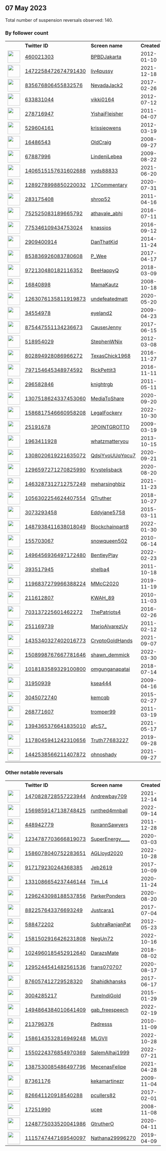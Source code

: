 
## 07 May 2023
Total number of suspension reversals observed: 140.

### By follower count
<table><tr><th></th><th align="left">Twitter ID</th><th align="left">Screen name</th>
<th align="left">Created</th><th align="left">Status</th><th align="left">Suspended</th><th align="left">Followers</th>
<tr><td><a href="https://pbs.twimg.com/profile_images/1466609821768040449/Jf2TURWb_normal.jpg"><img src="https://pbs.twimg.com/profile_images/1466609821768040449/Jf2TURWb_normal.jpg" width="40px" height="40px" align="center"/></a></td><td><a href="https://twitter.com/intent/user?user_id=460021303">460021303</a></td><td><a href="https://twitter.com/BPBDJakarta">BPBDJakarta</a></td><td>2012-01-10</td><td align="center"></td><td>2023-05-06</td><td>303741</td></tr>
<tr><td><a href="https://pbs.twimg.com/profile_images/1654308862571294720/tL4cCaud_normal.jpg"><img src="https://pbs.twimg.com/profile_images/1654308862571294720/tL4cCaud_normal.jpg" width="40px" height="40px" align="center"/></a></td><td><a href="https://twitter.com/intent/user?user_id=1472258472674791430">1472258472674791430</a></td><td><a href="https://twitter.com/liv4pussy">liv4pussy</a></td><td>2021-12-18</td><td align="center"></td><td>2023-04-09</td><td>80277</td></tr>
<tr><td><a href="https://pbs.twimg.com/profile_images/1252693025546854400/iF0RiL5k_normal.jpg"><img src="https://pbs.twimg.com/profile_images/1252693025546854400/iF0RiL5k_normal.jpg" width="40px" height="40px" align="center"/></a></td><td><a href="https://twitter.com/intent/user?user_id=835676806455832576">835676806455832576</a></td><td><a href="https://twitter.com/NevadaJack2">NevadaJack2</a></td><td>2017-02-26</td><td align="center"></td><td></td><td>38186</td></tr>
<tr><td><a href="https://pbs.twimg.com/profile_images/1639981291671257088/AkN4oRlR_normal.jpg"><img src="https://pbs.twimg.com/profile_images/1639981291671257088/AkN4oRlR_normal.jpg" width="40px" height="40px" align="center"/></a></td><td><a href="https://twitter.com/intent/user?user_id=633831044">633831044</a></td><td><a href="https://twitter.com/vikki0164">vikki0164</a></td><td>2012-07-12</td><td align="center"></td><td>2023-04-27</td><td>29335</td></tr>
<tr><td><a href="https://pbs.twimg.com/profile_images/1123991197587070978/32cwNPZc_normal.jpg"><img src="https://pbs.twimg.com/profile_images/1123991197587070978/32cwNPZc_normal.jpg" width="40px" height="40px" align="center"/></a></td><td><a href="https://twitter.com/intent/user?user_id=278716947">278716947</a></td><td><a href="https://twitter.com/YishaiFleisher">YishaiFleisher</a></td><td>2011-04-07</td><td align="center"></td><td>2023-05-06</td><td>19989</td></tr>
<tr><td><a href="https://pbs.twimg.com/profile_images/1330985621456887813/Aw2tKMnE_normal.jpg"><img src="https://pbs.twimg.com/profile_images/1330985621456887813/Aw2tKMnE_normal.jpg" width="40px" height="40px" align="center"/></a></td><td><a href="https://twitter.com/intent/user?user_id=529604161">529604161</a></td><td><a href="https://twitter.com/krissieowens">krissieowens</a></td><td>2012-03-19</td><td align="center"></td><td></td><td>8852</td></tr>
<tr><td><a href="https://pbs.twimg.com/profile_images/1005210318216167424/AcfC-pRi_normal.jpg"><img src="https://pbs.twimg.com/profile_images/1005210318216167424/AcfC-pRi_normal.jpg" width="40px" height="40px" align="center"/></a></td><td><a href="https://twitter.com/intent/user?user_id=16486543">16486543</a></td><td><a href="https://twitter.com/OldCraig">OldCraig</a></td><td>2008-09-27</td><td align="center"></td><td></td><td>7843</td></tr>
<tr><td><a href="https://pbs.twimg.com/profile_images/1633380602492665857/j3_o7sNQ_normal.jpg"><img src="https://pbs.twimg.com/profile_images/1633380602492665857/j3_o7sNQ_normal.jpg" width="40px" height="40px" align="center"/></a></td><td><a href="https://twitter.com/intent/user?user_id=67887996">67887996</a></td><td><a href="https://twitter.com/LindeniLebea">LindeniLebea</a></td><td>2009-08-22</td><td align="center"></td><td>2022-12-26</td><td>7300</td></tr>
<tr><td><a href="https://pbs.twimg.com/profile_images/1648170725130268672/rNLYd-qF_normal.jpg"><img src="https://pbs.twimg.com/profile_images/1648170725130268672/rNLYd-qF_normal.jpg" width="40px" height="40px" align="center"/></a></td><td><a href="https://twitter.com/intent/user?user_id=1406515157631602688">1406515157631602688</a></td><td><a href="https://twitter.com/yyds88833">yyds88833</a></td><td>2021-06-20</td><td align="center"></td><td>2023-02-18</td><td>6753</td></tr>
<tr><td><a href="https://pbs.twimg.com/profile_images/1339038299739090945/PhuL1awA_normal.jpg"><img src="https://pbs.twimg.com/profile_images/1339038299739090945/PhuL1awA_normal.jpg" width="40px" height="40px" align="center"/></a></td><td><a href="https://twitter.com/intent/user?user_id=1289278998850220032">1289278998850220032</a></td><td><a href="https://twitter.com/17Commentary">17Commentary</a></td><td>2020-07-31</td><td align="center"></td><td></td><td>6490</td></tr>
<tr><td><a href="https://pbs.twimg.com/profile_images/416133330481205248/CrT3OJ5U_normal.jpeg"><img src="https://pbs.twimg.com/profile_images/416133330481205248/CrT3OJ5U_normal.jpeg" width="40px" height="40px" align="center"/></a></td><td><a href="https://twitter.com/intent/user?user_id=283175408">283175408</a></td><td><a href="https://twitter.com/shrop52">shrop52</a></td><td>2011-04-16</td><td align="center"></td><td>2023-04-24</td><td>6333</td></tr>
<tr><td><a href="https://pbs.twimg.com/profile_images/1446693805147623425/PxwtTfmm_normal.jpg"><img src="https://pbs.twimg.com/profile_images/1446693805147623425/PxwtTfmm_normal.jpg" width="40px" height="40px" align="center"/></a></td><td><a href="https://twitter.com/intent/user?user_id=752525083189665792">752525083189665792</a></td><td><a href="https://twitter.com/athavale_abhi">athavale_abhi</a></td><td>2016-07-11</td><td align="center"></td><td>2022-06-17</td><td>6246</td></tr>
<tr><td><a href="https://pbs.twimg.com/profile_images/818859420792881153/YVAxOmRH_normal.jpg"><img src="https://pbs.twimg.com/profile_images/818859420792881153/YVAxOmRH_normal.jpg" width="40px" height="40px" align="center"/></a></td><td><a href="https://twitter.com/intent/user?user_id=775346109434753024">775346109434753024</a></td><td><a href="https://twitter.com/knassios">knassios</a></td><td>2016-09-12</td><td align="center">🔒</td><td></td><td>5704</td></tr>
<tr><td><a href="https://pbs.twimg.com/profile_images/1653291888236204032/fCCZwfVa_normal.jpg"><img src="https://pbs.twimg.com/profile_images/1653291888236204032/fCCZwfVa_normal.jpg" width="40px" height="40px" align="center"/></a></td><td><a href="https://twitter.com/intent/user?user_id=2909400914">2909400914</a></td><td><a href="https://twitter.com/DanThatKid">DanThatKid</a></td><td>2014-11-24</td><td align="center"></td><td></td><td>5415</td></tr>
<tr><td><a href="https://pbs.twimg.com/profile_images/1654887387007434752/JqteLKNF_normal.jpg"><img src="https://pbs.twimg.com/profile_images/1654887387007434752/JqteLKNF_normal.jpg" width="40px" height="40px" align="center"/></a></td><td><a href="https://twitter.com/intent/user?user_id=853836926083780608">853836926083780608</a></td><td><a href="https://twitter.com/P_Wee">P_Wee</a></td><td>2017-04-17</td><td align="center"></td><td></td><td>3713</td></tr>
<tr><td><a href="https://pbs.twimg.com/profile_images/1278905322426339328/lgW_zhCK_normal.jpg"><img src="https://pbs.twimg.com/profile_images/1278905322426339328/lgW_zhCK_normal.jpg" width="40px" height="40px" align="center"/></a></td><td><a href="https://twitter.com/intent/user?user_id=972130480182116352">972130480182116352</a></td><td><a href="https://twitter.com/BeeHappyQ">BeeHappyQ</a></td><td>2018-03-09</td><td align="center"></td><td></td><td>3416</td></tr>
<tr><td><a href="https://pbs.twimg.com/profile_images/1337972104533213184/NPZuC4K-_normal.jpg"><img src="https://pbs.twimg.com/profile_images/1337972104533213184/NPZuC4K-_normal.jpg" width="40px" height="40px" align="center"/></a></td><td><a href="https://twitter.com/intent/user?user_id=16840898">16840898</a></td><td><a href="https://twitter.com/MamaKautz">MamaKautz</a></td><td>2008-10-18</td><td align="center"></td><td></td><td>3120</td></tr>
<tr><td><a href="https://pbs.twimg.com/profile_images/1652385525058215936/H8k64CHd_normal.jpg"><img src="https://pbs.twimg.com/profile_images/1652385525058215936/H8k64CHd_normal.jpg" width="40px" height="40px" align="center"/></a></td><td><a href="https://twitter.com/intent/user?user_id=1263076135811919873">1263076135811919873</a></td><td><a href="https://twitter.com/undefeatedmatt">undefeatedmatt</a></td><td>2020-05-20</td><td align="center"></td><td>2022-02-25</td><td>3045</td></tr>
<tr><td><a href="https://pbs.twimg.com/profile_images/1344559172705247232/VqL2MJEu_normal.jpg"><img src="https://pbs.twimg.com/profile_images/1344559172705247232/VqL2MJEu_normal.jpg" width="40px" height="40px" align="center"/></a></td><td><a href="https://twitter.com/intent/user?user_id=34554978">34554978</a></td><td><a href="https://twitter.com/eyeland2">eyeland2</a></td><td>2009-04-23</td><td align="center"></td><td>2023-02-09</td><td>3026</td></tr>
<tr><td><a href="https://pbs.twimg.com/profile_images/1294996578277744640/buiyP9-v_normal.jpg"><img src="https://pbs.twimg.com/profile_images/1294996578277744640/buiyP9-v_normal.jpg" width="40px" height="40px" align="center"/></a></td><td><a href="https://twitter.com/intent/user?user_id=875447551134236673">875447551134236673</a></td><td><a href="https://twitter.com/CauserJenny">CauserJenny</a></td><td>2017-06-15</td><td align="center"></td><td></td><td>2886</td></tr>
<tr><td><a href="https://pbs.twimg.com/profile_images/1653376962042245120/SX43dcdf_normal.jpg"><img src="https://pbs.twimg.com/profile_images/1653376962042245120/SX43dcdf_normal.jpg" width="40px" height="40px" align="center"/></a></td><td><a href="https://twitter.com/intent/user?user_id=518954029">518954029</a></td><td><a href="https://twitter.com/StephenWNix">StephenWNix</a></td><td>2012-03-08</td><td align="center">🚫</td><td>2022-06-05</td><td>2773</td></tr>
<tr><td><a href="https://pbs.twimg.com/profile_images/947459505771700224/GADdAIta_normal.jpg"><img src="https://pbs.twimg.com/profile_images/947459505771700224/GADdAIta_normal.jpg" width="40px" height="40px" align="center"/></a></td><td><a href="https://twitter.com/intent/user?user_id=802894928086966272">802894928086966272</a></td><td><a href="https://twitter.com/TexasChick1968">TexasChick1968</a></td><td>2016-11-27</td><td align="center"></td><td></td><td>2763</td></tr>
<tr><td><a href="https://pbs.twimg.com/profile_images/1049441727709249536/ivrbVqoC_normal.jpg"><img src="https://pbs.twimg.com/profile_images/1049441727709249536/ivrbVqoC_normal.jpg" width="40px" height="40px" align="center"/></a></td><td><a href="https://twitter.com/intent/user?user_id=797154645348974592">797154645348974592</a></td><td><a href="https://twitter.com/RickPettit3">RickPettit3</a></td><td>2016-11-11</td><td align="center"></td><td></td><td>2569</td></tr>
<tr><td><a href="https://pbs.twimg.com/profile_images/1386728348307664898/fL0XxAAr_normal.jpg"><img src="https://pbs.twimg.com/profile_images/1386728348307664898/fL0XxAAr_normal.jpg" width="40px" height="40px" align="center"/></a></td><td><a href="https://twitter.com/intent/user?user_id=296582846">296582846</a></td><td><a href="https://twitter.com/knightrgb">knightrgb</a></td><td>2011-05-11</td><td align="center"></td><td>2022-07-26</td><td>2467</td></tr>
<tr><td><a href="https://pbs.twimg.com/profile_images/1307540331336957952/KtXsRUy5_normal.jpg"><img src="https://pbs.twimg.com/profile_images/1307540331336957952/KtXsRUy5_normal.jpg" width="40px" height="40px" align="center"/></a></td><td><a href="https://twitter.com/intent/user?user_id=1307518624337453060">1307518624337453060</a></td><td><a href="https://twitter.com/MediaToShare">MediaToShare</a></td><td>2020-09-20</td><td align="center"></td><td>2023-03-30</td><td>1904</td></tr>
<tr><td><a href="https://pbs.twimg.com/profile_images/1648188771387731968/LE7fTaC9_normal.jpg"><img src="https://pbs.twimg.com/profile_images/1648188771387731968/LE7fTaC9_normal.jpg" width="40px" height="40px" align="center"/></a></td><td><a href="https://twitter.com/intent/user?user_id=1586817546660958208">1586817546660958208</a></td><td><a href="https://twitter.com/LegalFockery">LegalFockery</a></td><td>2022-10-30</td><td align="center"></td><td>2023-05-07</td><td>1702</td></tr>
<tr><td><a href="https://pbs.twimg.com/profile_images/651301348407775232/G3ezNLyn_normal.png"><img src="https://pbs.twimg.com/profile_images/651301348407775232/G3ezNLyn_normal.png" width="40px" height="40px" align="center"/></a></td><td><a href="https://twitter.com/intent/user?user_id=25191678">25191678</a></td><td><a href="https://twitter.com/3POINTGROTTO">3POINTGROTTO</a></td><td>2009-03-19</td><td align="center"></td><td></td><td>1580</td></tr>
<tr><td><a href="https://pbs.twimg.com/profile_images/1655400532348137473/nuekHMJo_normal.jpg"><img src="https://pbs.twimg.com/profile_images/1655400532348137473/nuekHMJo_normal.jpg" width="40px" height="40px" align="center"/></a></td><td><a href="https://twitter.com/intent/user?user_id=1963411928">1963411928</a></td><td><a href="https://twitter.com/whatzmatteryou">whatzmatteryou</a></td><td>2013-10-15</td><td align="center"></td><td></td><td>1487</td></tr>
<tr><td><a href="https://pbs.twimg.com/profile_images/1479791221191159808/nmhF69Ka_normal.jpg"><img src="https://pbs.twimg.com/profile_images/1479791221191159808/nmhF69Ka_normal.jpg" width="40px" height="40px" align="center"/></a></td><td><a href="https://twitter.com/intent/user?user_id=1308020619221635072">1308020619221635072</a></td><td><a href="https://twitter.com/QdsiYvoUUqYqcu7">QdsiYvoUUqYqcu7</a></td><td>2020-09-21</td><td align="center"></td><td>2023-04-27</td><td>1421</td></tr>
<tr><td><a href="https://pbs.twimg.com/profile_images/1572246676995194884/O2JrAHsQ_normal.jpg"><img src="https://pbs.twimg.com/profile_images/1572246676995194884/O2JrAHsQ_normal.jpg" width="40px" height="40px" align="center"/></a></td><td><a href="https://twitter.com/intent/user?user_id=1296597271270825990">1296597271270825990</a></td><td><a href="https://twitter.com/Krystelisback">Krystelisback</a></td><td>2020-08-20</td><td align="center"></td><td>2022-09-26</td><td>1324</td></tr>
<tr><td><a href="https://pbs.twimg.com/profile_images/1608196061226729472/dWzoOTXT_normal.jpg"><img src="https://pbs.twimg.com/profile_images/1608196061226729472/dWzoOTXT_normal.jpg" width="40px" height="40px" align="center"/></a></td><td><a href="https://twitter.com/intent/user?user_id=1463287312712757249">1463287312712757249</a></td><td><a href="https://twitter.com/meharsinghbiz">meharsinghbiz</a></td><td>2021-11-23</td><td align="center"></td><td>2023-01-16</td><td>1255</td></tr>
<tr><td><a href="https://pbs.twimg.com/profile_images/1111790553870430208/4Ngx54Tc_normal.png"><img src="https://pbs.twimg.com/profile_images/1111790553870430208/4Ngx54Tc_normal.png" width="40px" height="40px" align="center"/></a></td><td><a href="https://twitter.com/intent/user?user_id=1056302254624407554">1056302254624407554</a></td><td><a href="https://twitter.com/QTruther">QTruther</a></td><td>2018-10-27</td><td align="center"></td><td></td><td>1201</td></tr>
<tr><td><a href="https://pbs.twimg.com/profile_images/1140680181235036160/kuxECgV__normal.jpg"><img src="https://pbs.twimg.com/profile_images/1140680181235036160/kuxECgV__normal.jpg" width="40px" height="40px" align="center"/></a></td><td><a href="https://twitter.com/intent/user?user_id=3073293458">3073293458</a></td><td><a href="https://twitter.com/Eddyjane5758">Eddyjane5758</a></td><td>2015-03-11</td><td align="center"></td><td></td><td>1146</td></tr>
<tr><td><a href="https://pbs.twimg.com/profile_images/1655241858576990212/75FeSBKL_normal.jpg"><img src="https://pbs.twimg.com/profile_images/1655241858576990212/75FeSBKL_normal.jpg" width="40px" height="40px" align="center"/></a></td><td><a href="https://twitter.com/intent/user?user_id=1487938411638018049">1487938411638018049</a></td><td><a href="https://twitter.com/Blockchainpart8">Blockchainpart8</a></td><td>2022-01-30</td><td align="center"></td><td>2022-10-20</td><td>1107</td></tr>
<tr><td><a href="https://pbs.twimg.com/profile_images/858463149338632193/u5SDmz6r_normal.jpg"><img src="https://pbs.twimg.com/profile_images/858463149338632193/u5SDmz6r_normal.jpg" width="40px" height="40px" align="center"/></a></td><td><a href="https://twitter.com/intent/user?user_id=155703067">155703067</a></td><td><a href="https://twitter.com/snowqueen502">snowqueen502</a></td><td>2010-06-14</td><td align="center"></td><td>2022-07-06</td><td>1017</td></tr>
<tr><td><a href="https://pbs.twimg.com/profile_images/1655514652179087362/G7avIKhV_normal.jpg"><img src="https://pbs.twimg.com/profile_images/1655514652179087362/G7avIKhV_normal.jpg" width="40px" height="40px" align="center"/></a></td><td><a href="https://twitter.com/intent/user?user_id=1496456936497172480">1496456936497172480</a></td><td><a href="https://twitter.com/BentleyPlay">BentleyPlay</a></td><td>2022-02-23</td><td align="center"></td><td>2022-10-02</td><td>938</td></tr>
<tr><td><a href="https://pbs.twimg.com/profile_images/1633896266227695621/6kfICk5k_normal.jpg"><img src="https://pbs.twimg.com/profile_images/1633896266227695621/6kfICk5k_normal.jpg" width="40px" height="40px" align="center"/></a></td><td><a href="https://twitter.com/intent/user?user_id=393517945">393517945</a></td><td><a href="https://twitter.com/shelba4">shelba4</a></td><td>2011-10-18</td><td align="center"></td><td>2023-04-27</td><td>875</td></tr>
<tr><td><a href="https://pbs.twimg.com/profile_images/1204294212101038080/_wX-CxJR_normal.jpg"><img src="https://pbs.twimg.com/profile_images/1204294212101038080/_wX-CxJR_normal.jpg" width="40px" height="40px" align="center"/></a></td><td><a href="https://twitter.com/intent/user?user_id=1196837279966388224">1196837279966388224</a></td><td><a href="https://twitter.com/MMcC2020">MMcC2020</a></td><td>2019-11-19</td><td align="center"></td><td></td><td>787</td></tr>
<tr><td><a href="https://pbs.twimg.com/profile_images/1421066387557163009/9nqy4Ghj_normal.jpg"><img src="https://pbs.twimg.com/profile_images/1421066387557163009/9nqy4Ghj_normal.jpg" width="40px" height="40px" align="center"/></a></td><td><a href="https://twitter.com/intent/user?user_id=211612807">211612807</a></td><td><a href="https://twitter.com/KWAH_89">KWAH_89</a></td><td>2010-11-03</td><td align="center"></td><td>2023-01-09</td><td>769</td></tr>
<tr><td><a href="https://pbs.twimg.com/profile_images/1554887112557600768/jXhgF2nY_normal.jpg"><img src="https://pbs.twimg.com/profile_images/1554887112557600768/jXhgF2nY_normal.jpg" width="40px" height="40px" align="center"/></a></td><td><a href="https://twitter.com/intent/user?user_id=703137225601462272">703137225601462272</a></td><td><a href="https://twitter.com/ThePatriots4">ThePatriots4</a></td><td>2016-02-26</td><td align="center"></td><td>2022-11-15</td><td>767</td></tr>
<tr><td><a href="https://pbs.twimg.com/profile_images/1352492741910028288/yqb8KKjb_normal.jpg"><img src="https://pbs.twimg.com/profile_images/1352492741910028288/yqb8KKjb_normal.jpg" width="40px" height="40px" align="center"/></a></td><td><a href="https://twitter.com/intent/user?user_id=251169739">251169739</a></td><td><a href="https://twitter.com/MarioAlvarezUy">MarioAlvarezUy</a></td><td>2011-02-12</td><td align="center">🔒</td><td>2022-09-13</td><td>766</td></tr>
<tr><td><a href="https://pbs.twimg.com/profile_images/1650867252093132801/xJNDmvrd_normal.jpg"><img src="https://pbs.twimg.com/profile_images/1650867252093132801/xJNDmvrd_normal.jpg" width="40px" height="40px" align="center"/></a></td><td><a href="https://twitter.com/intent/user?user_id=1435340327402016773">1435340327402016773</a></td><td><a href="https://twitter.com/CryptoGoldHands">CryptoGoldHands</a></td><td>2021-09-07</td><td align="center"></td><td>2023-01-27</td><td>709</td></tr>
<tr><td><a href="https://pbs.twimg.com/profile_images/1585666980652240900/Z7hZv96-_normal.jpg"><img src="https://pbs.twimg.com/profile_images/1585666980652240900/Z7hZv96-_normal.jpg" width="40px" height="40px" align="center"/></a></td><td><a href="https://twitter.com/intent/user?user_id=1508998767667781646">1508998767667781646</a></td><td><a href="https://twitter.com/shawn_demmick">shawn_demmick</a></td><td>2022-03-30</td><td align="center"></td><td>2022-11-04</td><td>700</td></tr>
<tr><td><a href="https://pbs.twimg.com/profile_images/1443400858163560456/pMaJ81ZJ_normal.jpg"><img src="https://pbs.twimg.com/profile_images/1443400858163560456/pMaJ81ZJ_normal.jpg" width="40px" height="40px" align="center"/></a></td><td><a href="https://twitter.com/intent/user?user_id=1018183589329100800">1018183589329100800</a></td><td><a href="https://twitter.com/omgunganapatai">omgunganapatai</a></td><td>2018-07-14</td><td align="center"></td><td>2022-12-02</td><td>699</td></tr>
<tr><td><a href="https://pbs.twimg.com/profile_images/1094836665330262016/zRAXGBzN_normal.jpg"><img src="https://pbs.twimg.com/profile_images/1094836665330262016/zRAXGBzN_normal.jpg" width="40px" height="40px" align="center"/></a></td><td><a href="https://twitter.com/intent/user?user_id=31950939">31950939</a></td><td><a href="https://twitter.com/ksea444">ksea444</a></td><td>2009-04-16</td><td align="center"></td><td>2022-04-05</td><td>677</td></tr>
<tr><td><a href="https://pbs.twimg.com/profile_images/1656058607199301634/UW77sGbv_normal.jpg"><img src="https://pbs.twimg.com/profile_images/1656058607199301634/UW77sGbv_normal.jpg" width="40px" height="40px" align="center"/></a></td><td><a href="https://twitter.com/intent/user?user_id=3045072740">3045072740</a></td><td><a href="https://twitter.com/kemcqb">kemcqb</a></td><td>2015-02-27</td><td align="center"></td><td></td><td>673</td></tr>
<tr><td><a href="https://pbs.twimg.com/profile_images/1655583985194369025/bfCiDrC5_normal.jpg"><img src="https://pbs.twimg.com/profile_images/1655583985194369025/bfCiDrC5_normal.jpg" width="40px" height="40px" align="center"/></a></td><td><a href="https://twitter.com/intent/user?user_id=268771607">268771607</a></td><td><a href="https://twitter.com/tromper99">tromper99</a></td><td>2011-03-19</td><td align="center"></td><td></td><td>658</td></tr>
<tr><td><a href="https://pbs.twimg.com/profile_images/1532012205809487872/Y9iwE5Nj_normal.jpg"><img src="https://pbs.twimg.com/profile_images/1532012205809487872/Y9iwE5Nj_normal.jpg" width="40px" height="40px" align="center"/></a></td><td><a href="https://twitter.com/intent/user?user_id=1394365376641835010">1394365376641835010</a></td><td><a href="https://twitter.com/afcS7_">afcS7_</a></td><td>2021-05-17</td><td align="center"></td><td></td><td>636</td></tr>
<tr><td><a href="https://pbs.twimg.com/profile_images/1178047333508042753/mk4SY0kC_normal.jpg"><img src="https://pbs.twimg.com/profile_images/1178047333508042753/mk4SY0kC_normal.jpg" width="40px" height="40px" align="center"/></a></td><td><a href="https://twitter.com/intent/user?user_id=1178045941242310656">1178045941242310656</a></td><td><a href="https://twitter.com/Truth77683227">Truth77683227</a></td><td>2019-09-28</td><td align="center"></td><td></td><td>494</td></tr>
<tr><td><a href="https://pbs.twimg.com/profile_images/1629065375533998081/qeDngpvz_normal.jpg"><img src="https://pbs.twimg.com/profile_images/1629065375533998081/qeDngpvz_normal.jpg" width="40px" height="40px" align="center"/></a></td><td><a href="https://twitter.com/intent/user?user_id=1442538566211407872">1442538566211407872</a></td><td><a href="https://twitter.com/ohnoshady">ohnoshady</a></td><td>2021-09-27</td><td align="center"></td><td>2023-03-26</td><td>488</td></tr>
</table>

### Other notable reversals
<table><tr><th></th><th align="left">Twitter ID</th><th align="left">Screen name</th>
<th align="left">Created</th><th align="left">Status</th><th align="left">Suspended</th><th align="left">Followers</th>
<tr><td><a href="https://pbs.twimg.com/profile_images/1640845861063208963/a1wZWZqS_normal.jpg"><img src="https://pbs.twimg.com/profile_images/1640845861063208963/a1wZWZqS_normal.jpg" width="40px" height="40px" align="center"/></a></td><td><a href="https://twitter.com/intent/user?user_id=1470828728557223944">1470828728557223944</a></td><td><a href="https://twitter.com/Andrewbay709">Andrewbay709</a></td><td>2021-12-14</td><td align="center">👋</td><td>2023-05-03</td><td>162</td></tr>
<tr><td><a href="https://pbs.twimg.com/profile_images/1590709880490442753/Edu5Frh0_normal.jpg"><img src="https://pbs.twimg.com/profile_images/1590709880490442753/Edu5Frh0_normal.jpg" width="40px" height="40px" align="center"/></a></td><td><a href="https://twitter.com/intent/user?user_id=1569859147138748425">1569859147138748425</a></td><td><a href="https://twitter.com/runthed4mnball">runthed4mnball</a></td><td>2022-09-14</td><td align="center"></td><td>2022-12-13</td><td>26</td></tr>
<tr><td><a href="https://pbs.twimg.com/profile_images/1169431800155901953/I7uX6M3s_normal.jpg"><img src="https://pbs.twimg.com/profile_images/1169431800155901953/I7uX6M3s_normal.jpg" width="40px" height="40px" align="center"/></a></td><td><a href="https://twitter.com/intent/user?user_id=448942779">448942779</a></td><td><a href="https://twitter.com/RoxannSawyers">RoxannSawyers</a></td><td>2011-12-28</td><td align="center">🔒</td><td>2023-03-09</td><td>1</td></tr>
<tr><td><a href="https://pbs.twimg.com/profile_images/1557632761288347648/G7qn_tjT_normal.jpg"><img src="https://pbs.twimg.com/profile_images/1557632761288347648/G7qn_tjT_normal.jpg" width="40px" height="40px" align="center"/></a></td><td><a href="https://twitter.com/intent/user?user_id=1234787703666819073">1234787703666819073</a></td><td><a href="https://twitter.com/SuperEnergy____">SuperEnergy____</a></td><td>2020-03-03</td><td align="center">🔒</td><td>2023-03-02</td><td>136</td></tr>
<tr><td><a href="https://pbs.twimg.com/profile_images/1622713139690184709/L-KJeysi_normal.jpg"><img src="https://pbs.twimg.com/profile_images/1622713139690184709/L-KJeysi_normal.jpg" width="40px" height="40px" align="center"/></a></td><td><a href="https://twitter.com/intent/user?user_id=1586078040752283651">1586078040752283651</a></td><td><a href="https://twitter.com/AGLloyd2020">AGLloyd2020</a></td><td>2022-10-28</td><td align="center"></td><td>2023-03-01</td><td>2</td></tr>
<tr><td><a href="https://pbs.twimg.com/profile_images/1641616697848397824/dvGgiv3P_normal.jpg"><img src="https://pbs.twimg.com/profile_images/1641616697848397824/dvGgiv3P_normal.jpg" width="40px" height="40px" align="center"/></a></td><td><a href="https://twitter.com/intent/user?user_id=917179230244368385">917179230244368385</a></td><td><a href="https://twitter.com/Jeb2619">Jeb2619</a></td><td>2017-10-09</td><td align="center"></td><td>2023-04-05</td><td>135</td></tr>
<tr><td><a href="https://pbs.twimg.com/profile_images/1515478332250505216/8cx-4Ih8_normal.jpg"><img src="https://pbs.twimg.com/profile_images/1515478332250505216/8cx-4Ih8_normal.jpg" width="40px" height="40px" align="center"/></a></td><td><a href="https://twitter.com/intent/user?user_id=1331086654237446144">1331086654237446144</a></td><td><a href="https://twitter.com/Tim_L4">Tim_L4</a></td><td>2020-11-24</td><td align="center"></td><td>2023-03-24</td><td>40</td></tr>
<tr><td><a href="https://pbs.twimg.com/profile_images/1296245430263484421/wfAYgzvs_normal.jpg"><img src="https://pbs.twimg.com/profile_images/1296245430263484421/wfAYgzvs_normal.jpg" width="40px" height="40px" align="center"/></a></td><td><a href="https://twitter.com/intent/user?user_id=1296243098188537856">1296243098188537856</a></td><td><a href="https://twitter.com/ParkerPonders">ParkerPonders</a></td><td>2020-08-20</td><td align="center"></td><td>2022-10-30</td><td>49</td></tr>
<tr><td><a href="https://pbs.twimg.com/profile_images/1497774015636779010/a75KOTog_normal.jpg"><img src="https://pbs.twimg.com/profile_images/1497774015636779010/a75KOTog_normal.jpg" width="40px" height="40px" align="center"/></a></td><td><a href="https://twitter.com/intent/user?user_id=882257643376693249">882257643376693249</a></td><td><a href="https://twitter.com/Justcara1">Justcara1</a></td><td>2017-07-04</td><td align="center"></td><td>2022-12-30</td><td>14</td></tr>
<tr><td><a href="https://pbs.twimg.com/profile_images/1653429633663238146/EA87KDvj_normal.jpg"><img src="https://pbs.twimg.com/profile_images/1653429633663238146/EA87KDvj_normal.jpg" width="40px" height="40px" align="center"/></a></td><td><a href="https://twitter.com/intent/user?user_id=588472202">588472202</a></td><td><a href="https://twitter.com/SubhraRanjanPat">SubhraRanjanPat</a></td><td>2012-05-23</td><td align="center"></td><td>2022-12-02</td><td>10</td></tr>
<tr><td><a href="https://pbs.twimg.com/profile_images/1616785589998870528/PRO-QQzF_normal.jpg"><img src="https://pbs.twimg.com/profile_images/1616785589998870528/PRO-QQzF_normal.jpg" width="40px" height="40px" align="center"/></a></td><td><a href="https://twitter.com/intent/user?user_id=1581502916426231808">1581502916426231808</a></td><td><a href="https://twitter.com/NegUn72">NegUn72</a></td><td>2022-10-16</td><td align="center"></td><td>2023-04-21</td><td>43</td></tr>
<tr><td><a href="https://pbs.twimg.com/profile_images/1425569373545246725/6-VzZKjO_normal.jpg"><img src="https://pbs.twimg.com/profile_images/1425569373545246725/6-VzZKjO_normal.jpg" width="40px" height="40px" align="center"/></a></td><td><a href="https://twitter.com/intent/user?user_id=1024960185452912640">1024960185452912640</a></td><td><a href="https://twitter.com/DarazsMate">DarazsMate</a></td><td>2018-08-02</td><td align="center"></td><td>2023-01-10</td><td>37</td></tr>
<tr><td><a href="https://pbs.twimg.com/profile_images/1519579973786664960/rUmWYFAS_normal.jpg"><img src="https://pbs.twimg.com/profile_images/1519579973786664960/rUmWYFAS_normal.jpg" width="40px" height="40px" align="center"/></a></td><td><a href="https://twitter.com/intent/user?user_id=1295244541482561536">1295244541482561536</a></td><td><a href="https://twitter.com/frans070707">frans070707</a></td><td>2020-08-17</td><td align="center"></td><td>2022-05-03</td><td>40</td></tr>
<tr><td><a href="https://pbs.twimg.com/profile_images/1655022865865928704/FjvyycOh_normal.jpg"><img src="https://pbs.twimg.com/profile_images/1655022865865928704/FjvyycOh_normal.jpg" width="40px" height="40px" align="center"/></a></td><td><a href="https://twitter.com/intent/user?user_id=876057412729528320">876057412729528320</a></td><td><a href="https://twitter.com/Shahidkhansks">Shahidkhansks</a></td><td>2017-06-17</td><td align="center"></td><td>2023-02-15</td><td>35</td></tr>
<tr><td><a href="https://pbs.twimg.com/profile_images/1577471902217637891/2Mq80fkd_normal.jpg"><img src="https://pbs.twimg.com/profile_images/1577471902217637891/2Mq80fkd_normal.jpg" width="40px" height="40px" align="center"/></a></td><td><a href="https://twitter.com/intent/user?user_id=3004285217">3004285217</a></td><td><a href="https://twitter.com/PureIndiGold">PureIndiGold</a></td><td>2015-01-29</td><td align="center"></td><td>2022-12-03</td><td>75</td></tr>
<tr><td><a href="https://pbs.twimg.com/profile_images/1655420973594599424/b3FMDN2L_normal.jpg"><img src="https://pbs.twimg.com/profile_images/1655420973594599424/b3FMDN2L_normal.jpg" width="40px" height="40px" align="center"/></a></td><td><a href="https://twitter.com/intent/user?user_id=1494864384010641409">1494864384010641409</a></td><td><a href="https://twitter.com/gab_freespeech">gab_freespeech</a></td><td>2022-02-19</td><td align="center"></td><td>2022-07-23</td><td>51</td></tr>
<tr><td><a href="https://pbs.twimg.com/profile_images/1131902534606626816/5Yd7Vqfq_normal.jpg"><img src="https://pbs.twimg.com/profile_images/1131902534606626816/5Yd7Vqfq_normal.jpg" width="40px" height="40px" align="center"/></a></td><td><a href="https://twitter.com/intent/user?user_id=213796376">213796376</a></td><td><a href="https://twitter.com/Padresss">Padresss</a></td><td>2010-11-09</td><td align="center"></td><td>2022-08-05</td><td>30</td></tr>
<tr><td><a href="https://pbs.twimg.com/profile_images/1594439004803502081/w8wg68Ie_normal.jpg"><img src="https://pbs.twimg.com/profile_images/1594439004803502081/w8wg68Ie_normal.jpg" width="40px" height="40px" align="center"/></a></td><td><a href="https://twitter.com/intent/user?user_id=1586143532816949248">1586143532816949248</a></td><td><a href="https://twitter.com/MLGVII">MLGVII</a></td><td>2022-10-28</td><td align="center"></td><td>2023-01-09</td><td>67</td></tr>
<tr><td><a href="https://pbs.twimg.com/profile_images/1550225092398940163/kybbhyYZ_normal.jpg"><img src="https://pbs.twimg.com/profile_images/1550225092398940163/kybbhyYZ_normal.jpg" width="40px" height="40px" align="center"/></a></td><td><a href="https://twitter.com/intent/user?user_id=1550224376854970369">1550224376854970369</a></td><td><a href="https://twitter.com/SalemAlhaj1999">SalemAlhaj1999</a></td><td>2022-07-21</td><td align="center"></td><td>2023-02-27</td><td>36</td></tr>
<tr><td><a href="https://pbs.twimg.com/profile_images/1504259685024677888/x3YA4Qib_normal.jpg"><img src="https://pbs.twimg.com/profile_images/1504259685024677888/x3YA4Qib_normal.jpg" width="40px" height="40px" align="center"/></a></td><td><a href="https://twitter.com/intent/user?user_id=1387530085486497796">1387530085486497796</a></td><td><a href="https://twitter.com/MecenasFelipe">MecenasFelipe</a></td><td>2021-04-28</td><td align="center"></td><td>2022-10-14</td><td>84</td></tr>
<tr><td><a href="https://pbs.twimg.com/profile_images/508106211/keka_normal.JPG"><img src="https://pbs.twimg.com/profile_images/508106211/keka_normal.JPG" width="40px" height="40px" align="center"/></a></td><td><a href="https://twitter.com/intent/user?user_id=87361176">87361176</a></td><td><a href="https://twitter.com/kekamartinezr">kekamartinezr</a></td><td>2009-11-04</td><td align="center">🔒</td><td>2023-04-12</td><td>217</td></tr>
<tr><td><a href="https://abs.twimg.com/sticky/default_profile_images/default_profile_normal.png"><img src="https://abs.twimg.com/sticky/default_profile_images/default_profile_normal.png" width="40px" height="40px" align="center"/></a></td><td><a href="https://twitter.com/intent/user?user_id=826641120918540288">826641120918540288</a></td><td><a href="https://twitter.com/pcullers82">pcullers82</a></td><td>2017-02-01</td><td align="center"></td><td>2023-03-11</td><td>4</td></tr>
<tr><td><a href="https://pbs.twimg.com/profile_images/1522210014/Blue_Lace_16_normal.JPG"><img src="https://pbs.twimg.com/profile_images/1522210014/Blue_Lace_16_normal.JPG" width="40px" height="40px" align="center"/></a></td><td><a href="https://twitter.com/intent/user?user_id=17251990">17251990</a></td><td><a href="https://twitter.com/ucee">ucee</a></td><td>2008-11-08</td><td align="center"></td><td>2023-03-10</td><td>287</td></tr>
<tr><td><a href="https://pbs.twimg.com/profile_images/1656817371930144768/czt1QyJG_normal.jpg"><img src="https://pbs.twimg.com/profile_images/1656817371930144768/czt1QyJG_normal.jpg" width="40px" height="40px" align="center"/></a></td><td><a href="https://twitter.com/intent/user?user_id=1248775033520041986">1248775033520041986</a></td><td><a href="https://twitter.com/GtrutherO">GtrutherO</a></td><td>2020-04-11</td><td align="center"></td><td>2022-07-12</td><td>6</td></tr>
<tr><td><a href="https://pbs.twimg.com/profile_images/1488026008695549955/7rY6wJgS_normal.jpg"><img src="https://pbs.twimg.com/profile_images/1488026008695549955/7rY6wJgS_normal.jpg" width="40px" height="40px" align="center"/></a></td><td><a href="https://twitter.com/intent/user?user_id=1115747447169540097">1115747447169540097</a></td><td><a href="https://twitter.com/Nathana29996270">Nathana29996270</a></td><td>2019-04-09</td><td align="center"></td><td>2022-09-16</td><td>137</td></tr>
</table>
